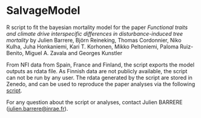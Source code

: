 # SalvageModel

R script to fit the bayesian mortality model for the paper *Functional traits and climate drive interspecific differences in disturbance-induced tree mortality* by Julien Barrere, Björn Reineking, Thomas Cordonnier, Niko Kulha, Juha Honkaniemi, Kari T. Korhonen, Mikko Peltoniemi, Paloma Ruiz-Benito, Miguel A. Zavala and Georges Kunstler

From NFI data from Spain, France and Finland, the script exports the model outputs as rdata file. As Finnish data are not publicly available, the script can not be run by any user. The rdata generated by the script are stored in Zenedo, and can be used to reproduce the paper analyses via the following [script](https://github.com/jbarrere3/DisturbancePaper). 

For any question about the script or analyses, contact Julien BARRERE (julien.barrere@inrae.fr). 
